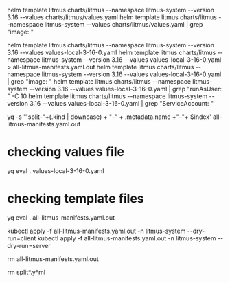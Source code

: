 

helm template litmus charts/litmus  --namespace litmus-system --version 3.16 --values charts/litmus/values.yaml
helm template litmus charts/litmus  --namespace litmus-system  --values charts/litmus/values.yaml | grep "image: "


helm template litmus charts/litmus  --namespace litmus-system   --version 3.16 --values values-local-3-16-0.yaml
helm template litmus charts/litmus  --namespace litmus-system   --version 3.16 --values values-local-3-16-0.yaml > all-litmus-manifests.yaml.out
helm template litmus charts/litmus  --namespace litmus-system   --version 3.16 --values values-local-3-16-0.yaml | grep "image: "
helm template litmus charts/litmus  --namespace litmus-system   --version 3.16 --values values-local-3-16-0.yaml | grep "runAsUser: " -C 10
helm template litmus charts/litmus  --namespace litmus-system   --version 3.16 --values values-local-3-16-0.yaml | grep "ServiceAccount: "


yq -s '"split-"+(.kind | downcase) + "-" + .metadata.name +"-"+ $index' all-litmus-manifests.yaml.out

# checking values file
yq eval . values-local-3-16-0.yaml

# checking  template files 
yq eval . all-litmus-manifests.yaml.out


kubectl apply -f all-litmus-manifests.yaml.out -n litmus-system --dry-run=client
kubectl apply -f all-litmus-manifests.yaml.out -n litmus-system --dry-run=server


rm all-litmus-manifests.yaml.out

rm split*.y*ml
